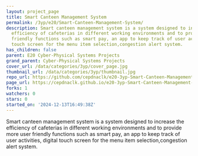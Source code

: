 ```yaml
---
layout: project_page
title: Smart Canteen Management System
permalink: /3yp/e20/Smart-Canteen-Management-System/
description: Smart canteen management system is a system designed to increase the
  efficiency of cafeterias in different working environments and to provide more user
  friendly functions such as smart pay, an app to keep track of user activities, digital
  touch screen for the menu item selection,congestion alert system.
has_children: false
parent: E20 Cyber-Physical Systems Projects
grand_parent: Cyber-Physical Systems Projects
cover_url: /data/categories/3yp/cover_page.jpg
thumbnail_url: /data/categories/3yp/thumbnail.jpg
repo_url: https://github.com/cepdnaclk/e20-3yp-Smart-Canteen-Management-System
page_url: https://cepdnaclk.github.io/e20-3yp-Smart-Canteen-Management-System
forks: 1
watchers: 0
stars: 0
started_on: '2024-12-13T16:49:38Z'
---
```


Smart canteen management system is a system designed to increase the efficiency of cafeterias in different working environments and to provide more user friendly functions such as smart pay, an app to keep track of user activities, digital touch screen for the menu item selection,congestion alert system.